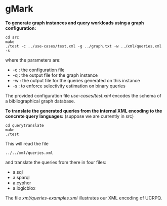 # gMark

**To generate graph instances and query workloads using a graph configuration:**

    cd src
    make
    ./test -c ../use-cases/test.xml -g ../graph.txt -w ../xml/queries.xml -s

where the parameters are:
- -c : the configuration file
- -q : the output file for the graph instance
- -w : the output file for the queries generated on this instance
- -s : to enforce selectivity estimation on binary queries

The provided configuration file *use-cases/test.xml* encodes the schema of a bibliographical graph database.

**To translate the generated queries from the internal XML encoding to the concrete query languages:**
(suppose we are currently in src)

    cd querytranslate
    make
    ./test

This will read the file 

	../../xml/queries.xml

and translate the queries from there in four files: 

- a.sql 
- a.sparql
- a.cypher
- a.logicblox

The file *xml/queries-examples.xml* illustrates our XML encoding of UCRPQ.
